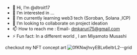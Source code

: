 - 👋 Hi, I’m @dtroit17
- 👀 I’m interested in ...
- 🌱 I’m currently learning web3 tech (Soroban, Solana ,ICP)
- 💞️ I’m looking to collaborate on project ideation
- 📫 How to reach me : Email- dmkaruri75@gmail.com
- ⚡ Fun fact: In a different world , I am Miyamoto Musashi

<!---
dtroit17/dtroit17 is a ✨ special ✨ repository because its `README.md` (this file) appears on your GitHub profile.
You can click the Preview link to take a look at your changes.
--->

checkout my NFT concept art
![0fKNwjhvyEBLx6eItrL2--grid](https://github.com/user-attachments/assets/02d90abf-f949-4154-936a-138d3fce2d30)

